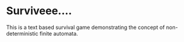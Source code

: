 # Surviveee....
This is a text based survival game demonstrating the concept of non-deterministic finite automata.
